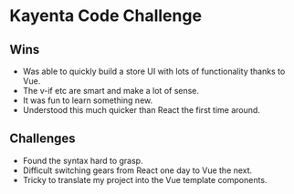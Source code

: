 # Kayenta Code Challenge

## Wins
* Was able to quickly build a store UI with lots of functionality thanks to Vue.
* The v-if etc are smart and make a lot of sense.
* It was fun to learn something new.
* Understood this much quicker than React the first time around.

## Challenges
* Found the syntax hard to grasp.
* Difficult switching gears from React one day to Vue the next.
* Tricky to translate my project into the Vue template components.